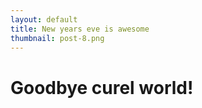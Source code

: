 ```yaml
---
layout: default
title: New years eve is awesome
thumbnail: post-8.png 
---
```


# Goodbye curel world!
